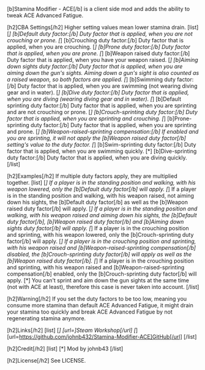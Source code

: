 [b]Stamina Modifier - ACE[/b] is a client side mod and adds the ability to tweak ACE Advanced Fatigue.

[h2]CBA Settings[/h2]
Higher setting values mean lower stamina drain.
[list]
[*] [b]Default duty factor:[/b] Duty factor that is applied, when you are not crouching or prone.
[*] [b]Crouching duty factor:[/b] Duty factor that is applied, when you are crouching.
[*] [b]Prone duty factor:[/b] Duty factor that is applied, when you are prone.
[*] [b]Weapon raised duty factor:[/b] Duty factor that is applied, when you have your weapon raised.
[*] [b]Aiming down sights duty factor:[/b] Duty factor that is applied, when you are aiming down the gun's sights. Aiming down a gun's sight is also counted as a raised weapon, so both factors are applied.
[*] [b]Swimming duty factor:[/b] Duty factor that is applied, when you are swimming (not wearing diving gear and in water).
[*] [b]Dive duty factor:[/b] Duty factor that is applied, when you are diving (wearing diving gear and in water).
[*] [b]Default sprinting duty factor:[/b] Duty factor that is applied, when you are sprinting and are not crouching or prone.
[*] [b]Crouch-sprinting duty factor:[/b] Duty factor that is applied, when you are sprinting and crouching.
[*] [b]Prone-sprinting duty factor:[/b] Duty factor that is applied, when you are sprinting and prone.
[*] [b]Weapon-raised-sprinting compensation:[/b] If enabled and you are sprinting, it will not apply the [b]Weapon raised duty factor[/b] setting's value to the duty factor.
[*] [b]Swim-sprinting duty factor:[/b] Duty factor that is applied, when you are swimming quickly.
[*] [b]Dive-sprinting duty factor:[/b] Duty factor that is applied, when you are diving quickly.
[/list]

[h2]Examples[/h2]
If multiple duty factors apply, they are multiplied together.
[list]
[*] If a player is in the standing position and walking, with his weapon lowered, only the [b]Default duty factor[/b] will apply.
[*] If a player is in the standing position and walking, with his weapon raised, not aiming down his sights, the [b]Default duty factor[/b] as well as the [b]Weapon raised duty factor[/b] will apply.
[*] If a player is in the standing position and walking, with his weapon raised and aiming down his sights, the [b]Default duty factor[/b], [b]Weapon raised duty factor[/b] and [b]Aiming down sights duty factor[/b] will apply.
[*] If a player is in the crouching position and sprinting, with his weapon lowered, only the [b]Crouch-sprinting duty factor[/b] will apply.
[*] If a player is in the crouching position and sprinting, with his weapon raised and [b]Weapon-raised-sprinting compensation[/b] disabled, the [b]Crouch-sprinting duty factor[/b] will apply as well as the [b]Weapon raised duty factor[/b].
[*] If a player is in the crouching position and sprinting, with his weapon raised and [b]Weapon-raised-sprinting compensation[/b] enabled, only the [b]Crouch-sprinting duty factor[/b] will apply.
[*] You can't sprint and aim down the gun sights at the same time (not with ACE at least), therefore this case is never taken into account.
[/list]

[h2]Warning[/h2]
If you set the duty factors to be too low, meaning you consume more stamina than default ACE Advanced Fatigue, it might drain your stamina too quickly and break ACE Advanced Fatigue by not regenerating stamina anymore.

[h2]Links[/h2]
[list]
[*] [url=]Steam Workshop[/url]
[*] [url=https://github.com/johnb432/Stamina-Modifier-ACE]GitHub[/url]
[/list]

[h2]Credit[/h2]
[list]
[*] Mod by johnb43
[/list]

[h2]License[/h2]
See LICENSE.
